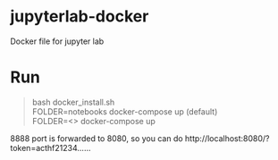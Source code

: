 # jupyterlab-docker
Docker file for jupyter lab  

# Run
>bash docker_install.sh  
>FOLDER=notebooks docker-compose up (default)  
>FOLDER=<<foldername>> docker-compose up  

8888 port is forwarded to 8080, so you can do http://localhost:8080/?token=acthf21234......

